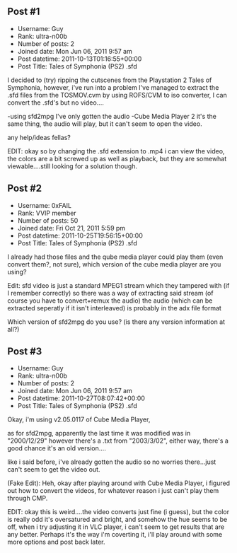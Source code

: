 ## Post #1
- Username: Guy
- Rank: ultra-n00b
- Number of posts: 2
- Joined date: Mon Jun 06, 2011 9:57 am
- Post datetime: 2011-10-13T01:16:55+00:00
- Post Title: Tales of Symphonia (PS2) .sfd

I decided to (try) ripping the cutscenes from the Playstation 2 Tales of Symphonia, however, i've run into a problem
I've managed to extract the .sfd files from the TOSMOV.cvm by using ROFS/CVM to iso converter, I can convert the .sfd's but no video....

-using sfd2mpg I've only gotten the audio
-Cube Media Player 2 it's the same thing, the audio will play, but it can't seem to open the video.

any help/ideas fellas?

EDIT: okay so by changing the .sfd extension to .mp4 i can view the video, the colors are a bit screwed up as well as playback, but they are somewhat viewable....still looking for a solution though.
## Post #2
- Username: 0xFAIL
- Rank: VVIP member
- Number of posts: 50
- Joined date: Fri Oct 21, 2011 5:59 pm
- Post datetime: 2011-10-25T19:56:15+00:00
- Post Title: Tales of Symphonia (PS2) .sfd

I already had those files and the qube media player could play them (even convert them?, not sure),
which version of the cube media player are you using?

Edit: sfd video is just a standard MPEG1 stream which they tampered with (if I remember correctly) so
there was a way of extracting said stream (of course you have to convert+remux the audio)
the audio (which can be extracted seperatly if it isn't interleaved) is probably in the adx file format

Which version of sfd2mpg do you use? (is there any version information at all?)
## Post #3
- Username: Guy
- Rank: ultra-n00b
- Number of posts: 2
- Joined date: Mon Jun 06, 2011 9:57 am
- Post datetime: 2011-10-27T08:07:42+00:00
- Post Title: Tales of Symphonia (PS2) .sfd

Okay, i'm using v2.05.0117 of Cube Media Player, 

as for sfd2mpg, apparently the last time it was modified was in "2000/12/29" however there's a .txt from "2003/3/02", either way, there's a good chance it's an old version....

like i said before, i've already gotten the audio so no worries there...just can't seem to get the video out.


(Fake Edit): Heh, okay after playing around with Cube Media Player, i figured out how to convert the videos, for whatever reason i just can't play them through CMP.

EDIT: okay this is weird....the video converts just fine (i guess), but the color is really odd it's oversatured and bright, and somehow the hue seems to be off, when i try adjusting it in VLC player, i can't seem to get results that are any better. Perhaps it's the way i'm coverting it, i'll play around with some more options and post back later.
